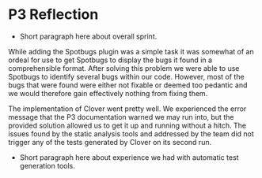 # P3 Reflection

- Short paragraph here about overall sprint.

While adding the Spotbugs plugin was a simple task it was somewhat of an ordeal for use to get Spotbugs to display the bugs it found in a comprehensible format. After solving this problem we were able to use Spotbugs to identify several bugs within our code. However, most of the bugs that were found were either not fixable or deemed too pedantic and we would therefore gain effectively nothing from fixing them. 

The implementation of Clover went pretty well. We experienced the error message that the P3 documentation warned we may run into, but the provided solution allowed us to get it up and running without a hitch. The issues found by the static analysis tools and addressed by the team did not trigger any of the tests generated by Clover on its second run.
- Short paragraph here about experience we had with automatic test generation tools.
